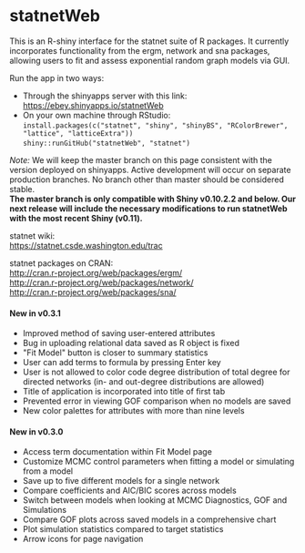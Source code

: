 statnetWeb
==========

This is an R-shiny interface for the statnet suite of R packages. It currently incorporates functionality from the ergm, network and sna packages, allowing users to fit and assess exponential random graph models via GUI.

Run the app in two ways:  
* Through the shinyapps server with this link: https://ebey.shinyapps.io/statnetWeb  
* On your own machine through RStudio:  
    `install.packages(c("statnet", "shiny", "shinyBS", "RColorBrewer", "lattice", "latticeExtra"))`  
    `shiny::runGitHub("statnetWeb", "statnet")`

*Note:* We will keep the master branch on this page consistent with the version deployed on shinyapps. Active development will occur on separate production branches. No branch other than master should be considered stable.  
**The master branch is only compatible with Shiny v0.10.2.2 and below. Our next release will include the necessary modifications to run statnetWeb with the most recent Shiny (v0.11).**

statnet wiki:  
https://statnet.csde.washington.edu/trac 

statnet packages on CRAN:  
http://cran.r-project.org/web/packages/ergm/  
http://cran.r-project.org/web/packages/network/  
http://cran.r-project.org/web/packages/sna/

#### New in v0.3.1

* Improved method of saving user-entered attributes
* Bug in uploading relational data saved as R object is fixed
* "Fit Model" button is closer to summary statistics
* User can add terms to formula by pressing Enter key
* User is not allowed to color code degree distribution of total degree for directed networks (in- and out-degree distributions are allowed)
* Title of application is incorporated into title of first tab
* Prevented error in viewing GOF comparison when no models are saved
* New color palettes for attributes with more than nine levels

#### New in v0.3.0

* Access term documentation within Fit Model page
* Customize MCMC control parameters when fitting a model or simulating from a model
* Save up to five different models for a single network
* Compare coefficients and AIC/BIC scores across models
* Switch between models when looking at MCMC Diagnostics, GOF and Simulations
* Compare GOF plots across saved models in a comprehensive chart
* Plot simulation statistics compared to target statistics
* Arrow icons for page navigation
